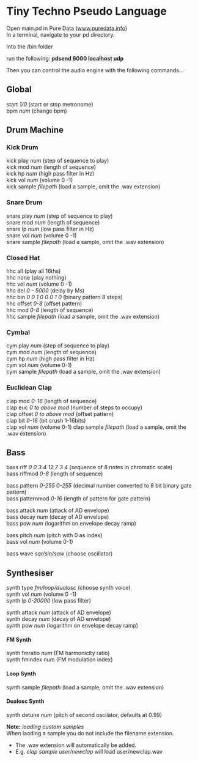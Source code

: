 # Tiny Techno Pseudo Language  
Open main.pd in Pure Data (www.puredata.info)  
In a terminal, navigate to your pd directory.  

Into the /bin folder  

run the following: **pdsend 6000 localhost udp**  

Then you can control the audio engine with the following commands...  

## Global  
start *1/0* (start or stop metronome)  
bpm *num* (change bpm)  
  
## Drum Machine
### Kick Drum  
kick play *num* (step of sequence to play)  
kick mod *num* (length of sequence)  
kick hp *num* (high pass filter in Hz)  
kick vol *num* (volume 0 -1)  
kick sample *filepath* (load a sample, omit the .wav extension)  

### Snare Drum  
snare play *num* (step of sequence to play)  
snare mod *num* (length of sequence)  
snare lp *num* (low pass filter in Hz)  
snare vol *num* (volume 0 -1)  
snare sample *filepath* (load a sample, omit the .wav extension)  

### Closed Hat  
hhc all (play all 16ths)  
hhc none (play nothing)  
hhc vol *num* (volume 0 -1)  
hhc del *0 - 5000* (delay by Ms)  
hhc bin *0 0 1 0 0 0 1 0* (binary pattern 8 steps)  
hhc offset *0-8* (offset pattern)  
hhc mod *0-8* (length of sequence)  
hhc sample *filepath* (load a sample, omit the .wav extension)  

### Cymbal  
cym play *num* (step of sequence to play)  
cym mod *num* (length of sequence)  
cym hp *num* (high pass filter in Hz)  
cym vol *num* (volume 0-1)  
cym sample *filepath* (load a sample, omit the .wav extension)  

### Euclidean Clap  
clap mod *0-16* (length of sequence)  
clap euc *0 to above mod* (number of steps to occupy)  
clap offset *0 to above mod* (offset pattern)  
clap bit *0-16* (bit crush 1-16bits)  
clap vol *num* (volume 0-1)
clap sample *filepath* (load a sample, omit the .wav extension)  
  
## Bass
bass riff *0 0 3 4 12 7 3 4* (sequence of 8 notes in chromatic scale)  
bass riffmod *0-8* (length of sequence) 
  
bass pattern *0-255 0-255* (decimal number converted to 8 bit binary gate pattern)  
bass patternmod *0-16* (length of pattern for gate pattern)  
  
bass attack *num* (attack of AD envelope)  
bass decay *num* (decay of AD envelope)  
bass pow *num* (logarithm on envelope decay ramp)  
  
bass pitch *num* (pitch with 0 as index)    
bass vol *num* (volume 0-1)  
  
bass wave *sqr/sin/saw* (choose oscillator)  
  
## Synthesiser
synth type *fm/loop/dualosc* (choose synth voice)  
synth vol *num* (volume 0 -1)  
synth lp *0-20000* (low pass filter)  

synth attack *num* (attack of AD envelope)  
synth decay *num* (decay of AD envelope)  
synth pow *num* (logarithm on envelope decay ramp) 
  
#### FM Synth
synth fmratio *num* (FM harmonicity ratio)  
synth fmindex *num* (FM modulation index)
  
#### Loop Synth
synth sample *filepath* (load a sample, omit the .wav extension)  
  
#### Dualosc Synth
synth detune *num* (pitch of second oscilator, defaults at 0.99)
  
  
  
**Note:** *loading custom samples*  
When laoding a sample you do not include the filename extension.  
* The .wav extension will automatically be added.  
* E.g. *clap sample user/newclap* will load user/newclap.wav
